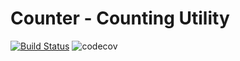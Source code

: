 # Counter - Counting Utility
[![Build Status](https://travis-ci.com/hbiede/Counter.svg?branch=main)](https://travis-ci.com/hbiede/Counter) ![codecov](https://codecov.io/gh/hbiede/Counter/branch/main/graph/badge.svg?token=I82AI7OO66)
